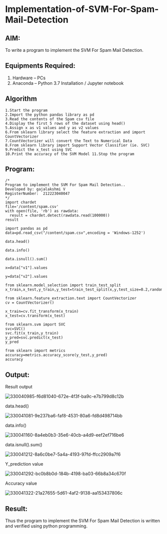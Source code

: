 # Implementation-of-SVM-For-Spam-Mail-Detection

## AIM:
To write a program to implement the SVM For Spam Mail Detection.

## Equipments Required:
1. Hardware – PCs
2. Anaconda – Python 3.7 Installation / Jupyter notebook

## Algorithm
```
1.Start the program
2.Import the python pandas library as pd
3.Read the contents of the Spam csv file
4.Display the first 5 rows of the dataset using head()
5.Assign x as v1 values and y as v2 values
6.From sklearn library select the feature extraction and import CountVectorizer
7.CountVectorizer will convert the Text to Numerical Data
8.From sklearn library import Support Vector Classifier (ie. SVC)
9.Predict the x_test using SVC
10.Print the accuracy of the SVM Model 11.Stop the program 
```
## Program:
```
/*
Program to implement the SVM For Spam Mail Detection..
Developed by: gajalakshmi V
RegisterNumber:  212223040047
*/
import chardet
file='/content/spam.csv'
with open(file, 'rb') as rawdata:
  result = chardet.detect(rawdata.read(100000))
result

import pandas as pd
data=pd.read_csv("/content/spam.csv",encoding = 'Windows-1252')

data.head()

data.info()

data.isnull().sum()

x=data["v1"].values

y=data["v2"].values

from sklearn.model_selection import train_test_split
x_train,x_test,y_train,y_test=train_test_split(x,y,test_size=0.2,random_state=0)

from sklearn.feature_extraction.text import CountVectorizer
cv = CountVectorizer()

x_train=cv.fit_transform(x_train)
x_test=cv.transform(x_test)

from sklearn.svm import SVC
svc=SVC()
svc.fit(x_train,y_train)
y_pred=svc.predict(x_test)
y_pred

from sklearn import metrics
accuracy=metrics.accuracy_score(y_test,y_pred)
accuracy
```

## Output:
Result output

![330040985-f6d81040-672e-4f3f-ba9c-e7b799d8c12b](https://github.com/Gajalakshmivelmurugan/Implementation-of-SVM-For-Spam-Mail-Detection/assets/144871940/58b38d24-1629-420d-9039-68032335d37c)

data.head()

![330041081-9e237ba6-faf8-4531-80a6-fd8d498714bb](https://github.com/Gajalakshmivelmurugan/Implementation-of-SVM-For-Spam-Mail-Detection/assets/144871940/a7450ecd-a456-47d0-b4b0-3598f977cd04)

data.info()

![330041160-8a4eb0b3-35e6-40cb-a4d9-eef2ef716be6](https://github.com/Gajalakshmivelmurugan/Implementation-of-SVM-For-Spam-Mail-Detection/assets/144871940/16b043f6-f7a2-49de-9354-010d34b9e808)

data.isnull().sum()

![330041212-8a6c0be7-5a4a-4193-97fd-ffcc2909a7f6](https://github.com/Gajalakshmivelmurugan/Implementation-of-SVM-For-Spam-Mail-Detection/assets/144871940/e91396d7-0fca-4b8e-b96b-a8dfe52cb7c4)

Y_prediction value

![330041292-bc0b8b0d-184b-4198-ba03-66b8a34c670f](https://github.com/Gajalakshmivelmurugan/Implementation-of-SVM-For-Spam-Mail-Detection/assets/144871940/034f4eed-6395-4749-8871-2f2fa76625a9)

Accuracy value

![330041322-21a27655-5d61-4af2-9138-aa153437806c](https://github.com/Gajalakshmivelmurugan/Implementation-of-SVM-For-Spam-Mail-Detection/assets/144871940/a965815e-25c1-4342-9729-6c8910bba240)


## Result:
Thus the program to implement the SVM For Spam Mail Detection is written and verified using python programming.
